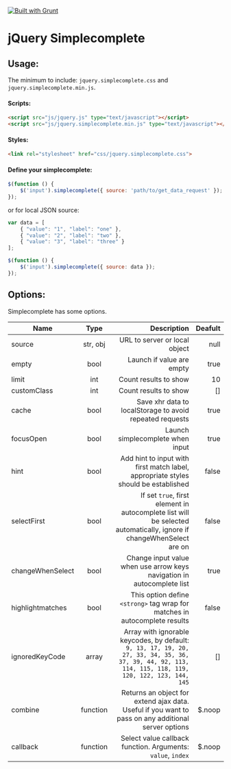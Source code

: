 <a href="http://gruntjs.com" target="_blank"><img src="https://cdn.gruntjs.com/builtwith.png" alt="Built with Grunt"></a>

# jQuery Simplecomplete

## Usage:

The minimum to include: ``jquery.simplecomplete.css`` and ``jquery.simplecomplete.min.js``.

#### Scripts:
```html
<script src="js/jquery.js" type="text/javascript"></script>
<script src="js/jquery.simplecomplete.min.js" type="text/javascript"></script>
```

#### Styles:
```html
<link rel="stylesheet" href="css/jquery.simplecomplete.css">
```

#### Define your simplecomplete:

```javascript
$(function () {
    $('input').simplecomplete({ source: 'path/to/get_data_request' });
});
```

or for local JSON source:

```javascript
var data = [
    { "value": "1", "label": "one" },
    { "value": "2", "label": "two" },
    { "value": "3", "label": "three" }
];

$(function () {
    $('input').simplecomplete({ source: data });
});
```

## Options:

Simplecomplete has some options.

| Name        | Type | Description           | Deafult  |
| ------------- |:-------------:| -----:|-----:|
| source    | str, obj  | URL to server or local object  | null |
| empty     | bool      |  Launch if value are empty |  true  |
| limit | int      |  Count results to show | 10 |
| customClass | int      |  Count results to show | [] |
| cache | bool      |  Save xhr data to localStorage to avoid repeated requests | true |
| focusOpen | bool      |  Launch simplecomplete when input  | true |
| hint | bool      |  Add hint to input with first match label, appropriate styles should be established | false |
| selectFirst | bool      |  If set ``true``, first element in autocomplete list will be selected automatically, ignore if changeWhenSelect are on | false |
| changeWhenSelect | bool      |  Change input value when use arrow keys navigation in autocomplete list | true |
| highlightmatches | bool      |  This option define ``<strong>`` tag wrap for matches in autocomplete results | false |
| ignoredKeyCode | array      |  Array with ignorable keycodes, by default: ``9, 13, 17, 19, 20, 27, 33, 34, 35, 36, 37, 39, 44, 92, 113, 114, 115, 118, 119, 120, 122, 123, 144, 145`` | [] |
| combine | function | Returns an object for extend ajax data. Useful if you want to pass on any additional server options | $.noop |
| callback | function      |  Select value callback function. Arguments: ``value``, ``index`` | $.noop |
